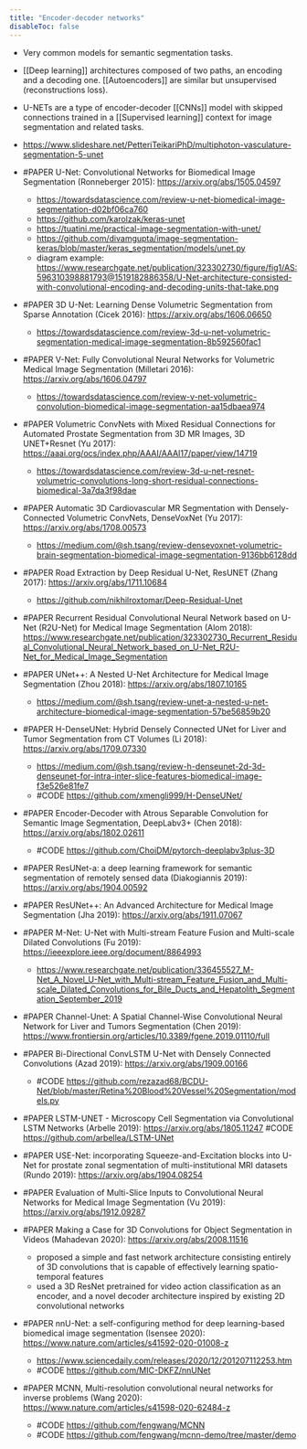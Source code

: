 ```yaml
---
title: "Encoder-decoder networks"
disableToc: false 
---
```


- Very common models for semantic segmentation tasks.
- [[Deep learning]] architectures composed of two paths, an encoding and a decoding one. [[Autoencoders]] are similar but unsupervised (reconstructions loss).
- U-NETs are a type of encoder-decoder [[CNNs]] model with skipped connections trained in a [[Supervised learning]] context for image segmentation and related tasks.
- https://www.slideshare.net/PetteriTeikariPhD/multiphoton-vasculature-segmentation-5-unet

- #PAPER U-Net: Convolutional Networks for Biomedical Image Segmentation (Ronneberger 2015): https://arxiv.org/abs/1505.04597 
	- https://towardsdatascience.com/review-u-net-biomedical-image-segmentation-d02bf06ca760 
	- https://github.com/karolzak/keras-unet 
	- https://tuatini.me/practical-image-segmentation-with-unet/ 
	- https://github.com/divamgupta/image-segmentation-keras/blob/master/keras_segmentation/models/unet.py 
	- diagram example: https://www.researchgate.net/publication/323302730/figure/fig1/AS:596310398881793@1519182886358/U-Net-architecture-consisted-with-convolutional-encoding-and-decoding-units-that-take.png 
- #PAPER 3D U-Net: Learning Dense Volumetric Segmentation from Sparse Annotation (Cicek 2016): https://arxiv.org/abs/1606.06650
	- https://towardsdatascience.com/review-3d-u-net-volumetric-segmentation-medical-image-segmentation-8b592560fac1 
- #PAPER V-Net: Fully Convolutional Neural Networks for Volumetric Medical Image Segmentation (Milletari 2016): https://arxiv.org/abs/1606.04797
	- https://towardsdatascience.com/review-v-net-volumetric-convolution-biomedical-image-segmentation-aa15dbaea974 
- #PAPER Volumetric ConvNets with Mixed Residual Connections for Automated Prostate Segmentation from 3D MR Images, 3D UNET+Resnet (Yu 2017): https://aaai.org/ocs/index.php/AAAI/AAAI17/paper/view/14719
	- https://towardsdatascience.com/review-3d-u-net-resnet-volumetric-convolutions-long-short-residual-connections-biomedical-3a7da3f98dae
- #PAPER Automatic 3D Cardiovascular MR Segmentation with Densely-Connected Volumetric ConvNets, DenseVoxNet (Yu 2017): https://arxiv.org/abs/1708.00573 
	- https://medium.com/@sh.tsang/review-densevoxnet-volumetric-brain-segmentation-biomedical-image-segmentation-9136bb6128dd 
- #PAPER Road Extraction by Deep Residual U-Net, ResUNET (Zhang 2017): https://arxiv.org/abs/1711.10684
	- https://github.com/nikhilroxtomar/Deep-Residual-Unet
- #PAPER Recurrent Residual Convolutional Neural Network based on U-Net (R2U-Net) for Medical Image Segmentation (Alom 2018): https://www.researchgate.net/publication/323302730_Recurrent_Residual_Convolutional_Neural_Network_based_on_U-Net_R2U-Net_for_Medical_Image_Segmentation
- #PAPER UNet++: A Nested U-Net Architecture for Medical Image Segmentation (Zhou 2018): https://arxiv.org/abs/1807.10165
	- https://medium.com/@sh.tsang/review-unet-a-nested-u-net-architecture-biomedical-image-segmentation-57be56859b20 
- #PAPER H-DenseUNet: Hybrid Densely Connected UNet for Liver and Tumor Segmentation from CT Volumes (Li 2018): https://arxiv.org/abs/1709.07330  
	- https://medium.com/@sh.tsang/review-h-denseunet-2d-3d-denseunet-for-intra-inter-slice-features-biomedical-image-f3e526e81fe7 
	- #CODE https://github.com/xmengli999/H-DenseUNet/
- #PAPER Encoder-Decoder with Atrous Separable Convolution for Semantic Image Segmentation, DeepLabv3+ (Chen 2018): https://arxiv.org/abs/1802.02611
	- #CODE https://github.com/ChoiDM/pytorch-deeplabv3plus-3D 
- #PAPER ResUNet-a: a deep learning framework for semantic segmentation of remotely sensed data (Diakogiannis 2019): https://arxiv.org/abs/1904.00592
- #PAPER ResUNet++: An Advanced Architecture for Medical Image Segmentation (Jha 2019): https://arxiv.org/abs/1911.07067
- #PAPER M-Net: U-Net with Multi-stream Feature Fusion and Multi-scale Dilated Convolutions (Fu 2019): https://ieeexplore.ieee.org/document/8864993 
	- https://www.researchgate.net/publication/336455527_M-Net_A_Novel_U-Net_with_Multi-stream_Feature_Fusion_and_Multi-scale_Dilated_Convolutions_for_Bile_Ducts_and_Hepatolith_Segmentation_September_2019 
- #PAPER Channel-Unet: A Spatial Channel-Wise Convolutional Neural Network for Liver and Tumors Segmentation (Chen 2019): https://www.frontiersin.org/articles/10.3389/fgene.2019.01110/full
- #PAPER Bi-Directional ConvLSTM U-Net with Densely Connected Convolutions (Azad 2019): https://arxiv.org/abs/1909.00166
    - #CODE https://github.com/rezazad68/BCDU-Net/blob/master/Retina%20Blood%20Vessel%20Segmentation/models.py
- #PAPER LSTM-UNET - Microscopy Cell Segmentation via Convolutional LSTM Networks (Arbelle 2019): https://arxiv.org/abs/1805.11247
	#CODE https://github.com/arbellea/LSTM-UNet
- #PAPER USE-Net: incorporating Squeeze-and-Excitation blocks into U-Net for prostate zonal segmentation of multi-institutional MRI datasets (Rundo 2019): https://arxiv.org/abs/1904.08254
- #PAPER Evaluation of Multi-Slice Inputs to Convolutional Neural Networks for Medical Image Segmentation (Vu 2019): https://arxiv.org/abs/1912.09287
- #PAPER Making a Case for 3D Convolutions for Object Segmentation in Videos (Mahadevan 2020): https://arxiv.org/abs/2008.11516
	- proposed a simple and fast network architecture consisting entirely of 3D  convolutions that is capable of effectively learning spatio-temporal features
	- used a 3D ResNet pretrained for video action classification as an encoder, and a novel decoder architecture inspired by existing 2D convolutional networks
- #PAPER nnU-Net: a self-configuring method for deep learning-based biomedical image segmentation (Isensee 2020): https://www.nature.com/articles/s41592-020-01008-z
	- https://www.sciencedaily.com/releases/2020/12/201207112253.htm
	- #CODE https://github.com/MIC-DKFZ/nnUNet
- #PAPER MCNN, Multi-resolution convolutional neural networks for inverse problems (Wang 2020): https://www.nature.com/articles/s41598-020-62484-z
	- #CODE https://github.com/fengwang/MCNN
	- #CODE https://github.com/fengwang/mcnn-demo/tree/master/demo